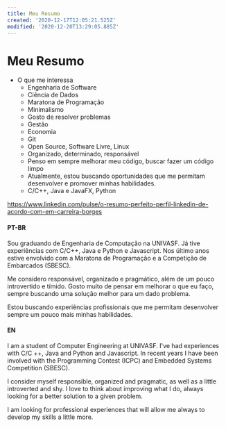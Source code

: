 ```yaml
---
title: Meu Resumo
created: '2020-12-17T12:05:21.525Z'
modified: '2020-12-20T13:29:05.885Z'
---
```


# Meu Resumo

- O que me interessa  
  - Engenharia de Software
  - Ciência de Dados
  - Maratona de Programação
  - Minimalismo
  - Gosto de resolver problemas
  - Gestão
  - Economia
  - Git
  - Open Source, Software Livre, Linux
  - Organizado, determinado, responsável
  - Penso em sempre melhorar meu código, buscar fazer um código limpo
  - Atualmente, estou buscando oportunidades que me permitam desenvolver e promover minhas habilidades.
  - C/C++, Java e JavaFX, Python

<https://www.linkedin.com/pulse/o-resumo-perfeito-perfil-linkedin-de-acordo-com-em-carreira-borges>

#### PT-BR

Sou graduando de Engenharia de Computação na UNIVASF. Já tive experiências com C/C++, Java e Python e Javascript. Nos último anos estive envolvido com a Maratona de Programação e a Competição de Embarcados (SBESC). 

Me considero responsável, organizado e pragmático, além de um pouco introvertido e tímido. Gosto muito de pensar em melhorar o que eu faço, sempre buscando uma solução melhor para um dado problema.  

Estou buscando experiẽncias profissionais que me permitam desenvolver sempre um pouco mais minhas habilidades. 

#### EN

I am a student of Computer Engineering at UNIVASF. I've had experiences with C/C ++, Java and Python and Javascript. In recent years I have been involved with the Programming Contest (ICPC) and Embedded Systems Competition (SBESC).

I consider myself responsible, organized and pragmatic, as well as a little introverted and shy. I love to think about improving what I do, always looking for a better solution to a given problem.

I am looking for professional experiences that will allow me always to develop my skills a little more.
